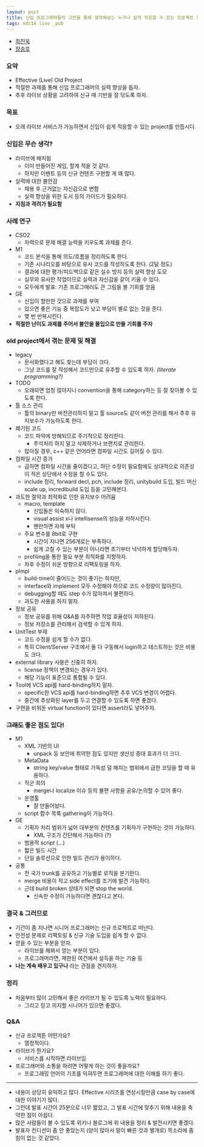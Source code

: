 ```yaml
---
layout: post
title: 신입 프로그래머들의 고민을 통해 생각해보는 누구나 쉽게 적응할 수 있는 프로젝트 만들기
tags: ndc14 live _pub
---
```


* [최진욱](https://twitter.com/LTeaRain)
* [장승호](https://twitter.com/skyser2003)

### 요약 ###

* Effective (Live) Old Project
* 적절한 과제를 통해 신입 프로그래머의 실력 향상을 돕자.
* 추후 라이브 상황을 고려하여 신규 때 기반을 잘 닦도록 하자.

### 목표 ###

* 오래 라이브 서비스가 가능하면서 신입이 쉽게 적응할 수 있는 project를 만듭시다.

###  신입은 무슨 생각? ###

* 라이브에 배치됨
	* 이미 만들어진 게임, 할게 적을 것 같다.
	* 하지만 이벤트 등의 신규 컨텐츠 구현할 게 꽤 많다.
* 실력에 대한 불안감
	* 채용 후 근거없는 자신감으로 변함
	* 실력 향상을 위한 도서 등의 가이드가 필요하다.
* **지침과 격려가 필요함**

### 사례 연구 ###

* CSO2
	* 자력으로 문제 해결 능력을 키우도록 과제를 준다.
* M1
	* 코드 분석을 통해 의도/흐름을 정리하도록 한다.
	* 기존 시나리오를 바탕으로 유사 코드를 작성하도록 한다. (2달 정도)
	* 결과에 대한 평가/피드백으로 같은 실수 방지 등의 실력 향상 도모
	* 실무와 유사한 작업이므로 실력과 자신감을 같이 키울 수 있다.
	* 모두에게 발표: 기존 프로그매러도 큰 그림을 볼 기회를 얻음
* GE
	* 신입이 할만한 것으로 과제를 부여
	* 있으면 좋은 기능 중 복잡도가 낮고 부담이 별로 없는 것을 준다.
	* 몇 번 반복시킨다.
* **적절한 난이도 과제를 주어서 불안을 몰입으로 만들 기회를 주자**

### old project에서 겪는 문제 및 해결 ###

* legacy
	* 문서화했다고 해도 찾는데 부담이 크다.
	* 그냥 코드를 잘 작성해서 코드만으로 유추할 수 있도록 하자. *(literate programming?)*
* TODO
	* 오래되면 엄청 많아지니 convention을 통해 category하는 등 잘 찾아볼 수 있도록 한다.
* 툴 소스 관리
	* 툴의 binary만 버전관리하지 말고 툴 source도 같이 버전 관리를 해서 추후 유지보수가 가능하도록 한다.
* 폐기된 코드
	* 코드 파악에 방해되므로 주기적으로 정리한다. 
		* 주석처리 하지 말고 삭제하거나 브랜치로 관리한다.
	* 많아질 경우, c++ 같은 언어라면 컴파일 시간도 길어질 수 있다.
* 컴파일 시간 증가
	* 급하면 컴파일 시간을 줄이겠다고, 하단 수정이 필요함에도 상대적으로 의존성이 적은 상단에서 수정을 할 수도 있다.
	* include 정리, forward decl, pch, include 정리, unitybuild 도입, 빌드 머신 scale up, incredibuild 도입 등을 고민해본다.
* 과도한 절약과 최적화로 인한 유지보수 어려움
	* macro, template
		* 신입들은 익숙하지 않다.
		* visual assist x나 intellisense의 성능을 저하시킨다.
		* 왠만하면 자제 부탁
	* 주요 변수를 8bit로 구현
		* 시간이 지나면 256개로는 부족하다.
		* 쉽게 고칠 수 있는 부분이 아니라면 초기부터 넉넉하게 할당해두자.
	* profiling을 통한 필요 부분 최적화를 지향하자.
	* 차후 수정이 쉬운 방향으로 리팩토링을 하자.
* pImpl
	* build-time이 줄어드는 것이 좋기는 하지만,
	* interface와 implement 모두 수정해야 하므로 코드 수정량이 많아진다.
	* debugging할 때도 step 수가 많아져서 불편하다.
	* 과도한 사용을 하지 말자.
* 정보 공유
	* 정보 공유를 위해 Q&amp;A를 자주하면 작업 효율성이 저하된다.
	* 정보 저장소를 관리해서 검색할 수 있게 하자.
* UnitTest 부재
	* 코드 수정을 쉽게 할 수가 없다.
	* 특히 Client/Server 구조에서 둘 다 구동해서 login하고 테스트하는 것은 비용도 크다.
* external library 사용은 신중히 하자.
	* license 정책이 변경되는 경우가 있다.
	* 해당 기능이 표준으로 통합될 수 있다.
* Tool에 VCS api를 hard-binding하지 말자.
	* specific한 VCS api를 hard-binding하면 추후 VCS 변경이 어렵다.
	* 중간에 추상화된 layer를 두고 연결할 수 있도록 하면 좋겠다.
* 구현을 비워둔 virtual function이 있다면 assert라도 넣어주자.

### ~~그래도~~ 좋은 점도 있다! ###

* M1
	* XML 기반의 UI
		* unpack 등 보안에 취약한 점도 있지만 생산성 증대 효과가 더 크다.
	* MetaData
		* string key/value 형태로 가독성 덜 해치는 범위에서 급한 코딩을 할 때 유용하다.
	* 직군 회의
		* merge나 localize 이슈 등의 불편 사항을 공유/논의할 수 있어 좋다.
	* 운영툴
		* 잘 만들어놨다.
	* script 함수 목록 gathering이 가능하다.
* GE
	* 기획자 처리 범위가 넓어 대부분의 컨텐츠를 기획자가 구현하는 것이 가능하다.
		* XML 구조가 간단해서 가능하다 (?)
	* 범용적 script (...)
	* 짧은 빌드 시간
	* 단일 솔루션으로 인한 빌드 관리가 용이하다.
* 공통
	* 전 국가 trunk를 공유하고 기능별로 로직을 분기한다.
	* merge 비용이 적고 side effect를 조기에 발견 가능하다.
	* 근데 build broken 상태가 되면 stop the world.
		* 신속한 수정이 가능하다면 괜찮다고 본다.

### 결국 &amp; 그러므로 ###

* 기간이 좀 지나면 시니어 프로그래머는 신규 프로젝트로 떠난다.
* 안전성 문제로 리팩토링 &amp; 신규 기술 도입을 쉽게 할 수 없다.
* 얻을 수 있는 부분을 얻자.
	* 라이브를 해봐서 얻는 부분이 있다.
	* 프로그래머라면, 제한된 여건에서 설득을 하는 기술 등
* **나는 계속 배우고 있구나** 라는 관점을 견지하자.

### 정리 ###

* 처음부터 많이 고민해서 좋은 라이브가 될 수 있도록 노력이 필요하다.
	* 그리고 믿고 의지할 시니어가 있으면 좋겠다.

### Q&amp;A ###

* 신규 프로젝튼 어떤가요?
	* 열정적이다.
* 라이브가 뭔가요?
	* 서비스를 시작하면 라이브임
* 프로그래머와 소통을 하려면 어떻게 하는 것이 좋을까요?
	* 프로그래밍 언어의 기초를 익혀두면 프로그래머에 대한 이해를 하기 좋다.

----------

* 내용이 상당히 유익하고 많다. Effective 시리즈를 연상시킬만큼 case by case에 대한 이야기가 많다.
* 그런데 발표 시간이 25분으로 너무 짧았고, 그 발표 시간에 맞추기 위해 내용을 축약한 점이 아쉽다.
* 많은 사람들이 볼 수 있도록 위키나 블로그에 위 내용을 정리 &amp; 발전시키면 좋겠다.
* 발표자 컨디션이 좀 안 좋았는지 (양이 많아서 말이 빠른 것과 별개로) 목소리에 좀 힘이 없는 것 같았다.
